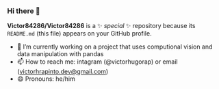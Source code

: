 ### Hi there 👋

**Victor84286/Victor84286** is a ✨ _special_ ✨ repository because its `README.md` (this file) appears on your GitHub profile.

- 🔭 I’m currently working on a project that uses computional vision and data manipulation with pandas
- 📫 How to reach me: intagram (@victorhugorap) or email (victorhrapinto.dev@gmail.com)
- 😄 Pronouns: he/him
